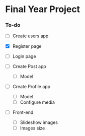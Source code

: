 # Final Year Project
### To-do
- [ ]  Create users app
  - [x] Register page
  - [ ] Login page

- [ ] Create Post app
  - [ ] Model


- [ ] Create Profile app
  - [ ] Model
  - [ ] Configure media

- [ ] Front-end
  - [ ] Slideshow images
  - [ ] Images size
